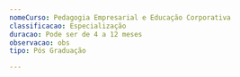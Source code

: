 ```yaml
---
nomeCurso: Pedagogia Empresarial e Educação Corporativa
classificacao: Especialização
duracao: Pode ser de 4 a 12 meses
observacao: obs
tipo: Pós Graduação

---
```


